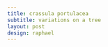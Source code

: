 ```yaml
---
title: crassula portulacea
subtitle: variations on a tree
layout: post
design: raphael
---
```

<script>
var paper = Raphael(0,100,1000,1000);
        
// 1 1 2 3 5 8 13 21 34


function generateTree(originX, originY) {
    paper.circle(originX, originY, 10);
    
    function gC(x, y) {
        return x + "," + y + ",";   
    }
    
    var treeX = [];
    var treeY = [];
    
    var bigBranches = [];
    
    function randomNumber(min, max) {
        return Math.floor(Math.random() * (max - min + 1) + min);
    }
    
    var start = gC(originX, originY);
    
    function branchNodes(number) {
        for (var j = 0; j<2; j++) {
            var bottomX = randomNumber(1, 50);
            var bottomY = randomNumber(1, 100);
            
            if (j % 2 === 0) {
                var newOriginX = originX - bottomX;
                var newOriginY = originY - bottomY;
                paper.circle(newOriginX, newOriginY, 5);
                
                var branchOrigin = gC(newOriginX, newOriginY);
                paper.path("M" + branchOrigin + start).attr({'stroke-width': '5'});
                bigBranches.push(branchOrigin);
                
                
            } else {
                var newOriginX = originX + bottomX;
                var newOriginY = originY - bottomY;
                paper.circle(newOriginX, newOriginY, 5);
                
                var branchOrigin = gC(newOriginX, newOriginY);
                paper.path("M" + branchOrigin + start).attr({'stroke-width': '5'});
                bigBranches.push(branchOrigin);
            }
        }
        
        for (var i = 0; i<number; i++) {
           var x = randomNumber(1, 100);
           var y = randomNumber(1, 150);
            
            if (i % 2 === 0) {
                paper.circle(originX - x, originY - y, 3);
                
                
                var end = gC(originX - x, originY - y);
                paper.path("M" + bigBranches[0] + end);
                
                
            } else {
                paper.circle(originX + x, originY - y, 3);

                var end = gC(originX + x, originY - y);
                paper.path("M" + bigBranches[1] + end);
            }
            treeX.push(x);
            treeY.push(y);
        }
    }   
    branchNodes(20);
}


generateTree(600, 400);
generateTree(300, 400);
</script>